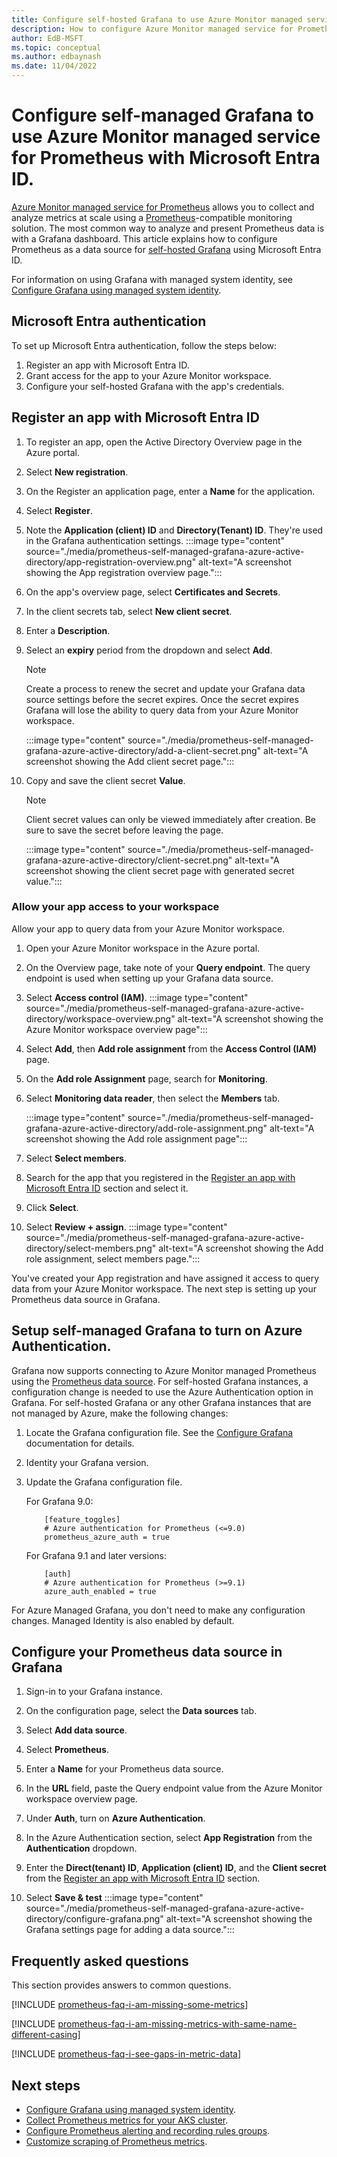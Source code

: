 ```yaml
---
title: Configure self-hosted Grafana to use Azure Monitor managed service for Prometheus as data source using Microsoft Entra ID.
description: How to configure Azure Monitor managed service for Prometheus as data source for both Azure Managed Grafana and self-hosted Grafana using Microsoft Entra ID.
author: EdB-MSFT 
ms.topic: conceptual
ms.author: edbaynash
ms.date: 11/04/2022
---
```


# Configure self-managed Grafana to use Azure Monitor managed service for Prometheus with Microsoft Entra ID.

[Azure Monitor managed service for Prometheus](prometheus-metrics-overview.md) allows you to collect and analyze metrics at scale using a [Prometheus](https://aka.ms/azureprometheus-promio)-compatible monitoring solution. The most common way to analyze and present Prometheus data is with a Grafana dashboard. This article explains how to configure Prometheus as a data source for [self-hosted Grafana](https://grafana.com/) using  Microsoft Entra ID. 
 
For information on using Grafana with managed system identity, see [Configure Grafana using managed system identity](./prometheus-grafana.md).
<a name='azure-active-directory-authentication'></a>

## Microsoft Entra authentication

To set up Microsoft Entra authentication, follow the steps below:
1. Register an app with Microsoft Entra ID.
1. Grant access for the app to your Azure Monitor workspace.
1. Configure your self-hosted Grafana with the app's credentials.
<a name='register-an-app-with-azure-active-directory'></a>

## Register an app with Microsoft Entra ID

1. To register an app, open the Active Directory Overview page in the Azure portal.

1. Select **New registration**.
1. On the Register an application page, enter a **Name** for the application.
1. Select **Register**.
1. Note the **Application (client) ID** and **Directory(Tenant) ID**. They're used in the Grafana authentication settings.
 :::image type="content" source="./media/prometheus-self-managed-grafana-azure-active-directory/app-registration-overview.png" alt-text="A screenshot showing the App registration overview page.":::
1. On the app's overview page, select **Certificates and Secrets**.
1. In the client secrets tab, select **New client secret**.
1. Enter a **Description**.
1. Select an **expiry** period from the dropdown and select **Add**.
    > [!NOTE]
    > Create a process to renew the secret and update your Grafana data source settings before the secret expires. 
    > Once the secret expires Grafana will lose the ability to query data from your Azure Monitor workspace.

    :::image type="content" source="./media/prometheus-self-managed-grafana-azure-active-directory/add-a-client-secret.png" alt-text="A screenshot showing the Add client secret page.":::
     
1. Copy and save the client secret **Value**.
    > [!NOTE]
    > Client secret values can only be viewed immediately after creation. Be sure to save the secret before leaving the page.

    :::image type="content" source="./media/prometheus-self-managed-grafana-azure-active-directory/client-secret.png" alt-text="A screenshot showing the client secret page with generated secret value.":::

### Allow your app access to your workspace

Allow your app to query data from your Azure Monitor workspace.  

1. Open your Azure Monitor workspace in the Azure portal. 

1. On the Overview page, take note of your **Query endpoint**. The query endpoint is used when setting up your Grafana data source. 
1. Select **Access control (IAM)**.
:::image type="content" source="./media/prometheus-self-managed-grafana-azure-active-directory/workspace-overview.png" alt-text="A screenshot showing the Azure Monitor workspace overview page":::

1. Select **Add**, then **Add role assignment** from the **Access Control (IAM)** page.  

1. On the **Add role Assignment** page, search for **Monitoring**.
1. Select **Monitoring data reader**, then select the **Members** tab.

    :::image type="content" source="./media/prometheus-self-managed-grafana-azure-active-directory/add-role-assignment.png" alt-text="A screenshot showing the Add role assignment page":::

1. Select **Select members**.
1. Search for the app that you registered in the [Register an app with Microsoft Entra ID](#register-an-app-with-azure-active-directory) section and select it.
1. Click **Select**.
1. Select **Review + assign**.
   :::image type="content" source="./media/prometheus-self-managed-grafana-azure-active-directory/select-members.png" alt-text="A screenshot showing the Add role assignment, select members page.":::

You've created your App registration and have assigned it access to query data from your Azure Monitor workspace. The next step is setting up your Prometheus data source in Grafana. 


## Setup self-managed Grafana to turn on Azure Authentication.  

Grafana now supports connecting to Azure Monitor managed Prometheus using the [Prometheus data source](https://grafana.com/docs/grafana/latest/datasources/prometheus/). For self-hosted Grafana instances, a configuration change is needed to use the Azure Authentication option in Grafana. For self-hosted Grafana or any other Grafana instances that are not managed by Azure, make the following changes:

1. Locate the Grafana configuration file. See the [Configure Grafana](https://grafana.com/docs/grafana/v9.0/setup-grafana/configure-grafana/) documentation for details. 
1. Identity your Grafana version.
1. Update the Grafana configuration file.

    For Grafana 9.0: 

    ```     
        [feature_toggles] 
        # Azure authentication for Prometheus (<=9.0) 
        prometheus_azure_auth = true 
    ```
 

    For Grafana 9.1 and later versions: 

    ```
        [auth] 
        # Azure authentication for Prometheus (>=9.1) 
        azure_auth_enabled = true 
    ```

 For Azure Managed Grafana, you don't need to make any configuration changes. Managed Identity is also enabled by default.

## Configure your Prometheus data source in Grafana

1. Sign-in to your Grafana instance.

1. On the configuration page, select the **Data sources** tab.
1. Select **Add data source**.
1. Select **Prometheus**.
1. Enter a **Name** for your Prometheus data source.
1. In the **URL** field, paste the Query endpoint value from the Azure Monitor workspace overview page.
1. Under **Auth**, turn on  **Azure Authentication**.
1. In the Azure Authentication section, select **App Registration** from the **Authentication** dropdown.
1. Enter the **Direct(tenant) ID**, **Application (client) ID**, and the **Client secret** from the [Register an app with Microsoft Entra ID](#register-an-app-with-azure-active-directory) section.
1. Select **Save & test**
    :::image type="content" source="./media/prometheus-self-managed-grafana-azure-active-directory/configure-grafana.png" alt-text="A screenshot showing the  Grafana settings page for adding a data source.":::
   
## Frequently asked questions

This section provides answers to common questions.

[!INCLUDE [prometheus-faq-i-am-missing-some-metrics](../includes/prometheus-faq-i-am-missing-some-metrics.md)]

[!INCLUDE [prometheus-faq-i-am-missing-metrics-with-same-name-different-casing](../includes/prometheus-faq-i-am-missing-metrics-with-same-name-different-casing.md)]

[!INCLUDE [prometheus-faq-i-see-gaps-in-metric-data](../includes/prometheus-faq-i-see-gaps-in-metric-data.md)]

## Next steps
- [Configure Grafana using managed system identity](./prometheus-grafana.md).
- [Collect Prometheus metrics for your AKS cluster](../essentials/prometheus-metrics-enable.md).
- [Configure Prometheus alerting and recording rules groups](prometheus-rule-groups.md).
- [Customize scraping of Prometheus metrics](prometheus-metrics-scrape-configuration.md).  
